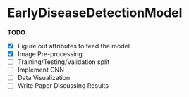 # EarlyDiseaseDetectionModel
**TODO**
- [x] Figure out attributes to feed the model
- [x] Image Pre-processing
- [ ] Training/Testing/Validation split
- [ ] Implement CNN
- [ ] Data Visualization
- [ ] Write Paper Discussing Results

